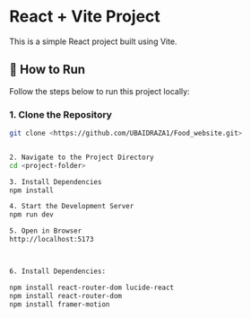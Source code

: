 # React + Vite Project

This is a simple React project built using Vite.

## 🚀 How to Run

Follow the steps below to run this project locally:

### 1. Clone the Repository

```bash
git clone <https://github.com/UBAIDRAZA1/Food_website.git>


2. Navigate to the Project Directory
cd <project-folder>

3. Install Dependencies
npm install

4. Start the Development Server
npm run dev

5. Open in Browser
http://localhost:5173



6. Install Dependencies:

npm install react-router-dom lucide-react
npm install react-router-dom
npm install framer-motion


